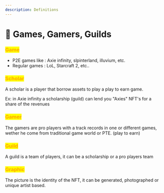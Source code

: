```yaml
---
description: Definitions
---
```


# 👾 Games, Gamers, Guilds

### <mark style="color:orange;">Game</mark>

* P2E games like : Axie infinity, slpinterland, illuvium, etc.&#x20;
* Regular games : LoL, Starcraft 2, etc..

### <mark style="color:orange;">Scholar</mark>

A scholar is a player that borrow assets to play a play to earn game.

Ex: in Axie infinity a scholarship (guild) can lend you "Axies" NFT's for a share of the revenues

### <mark style="color:orange;">Gamer</mark>

The gamers are pro players with a track records in one or different games, wether he come from traditional game world or PTE. (play to earn)

### <mark style="color:orange;">Guild</mark>

A guild is a team of players, it can be a scholarship or a pro players team

### <mark style="color:orange;">Graphic</mark>

The picture is the identity of the NFT, it can be generated, photographed or unique artist based.
